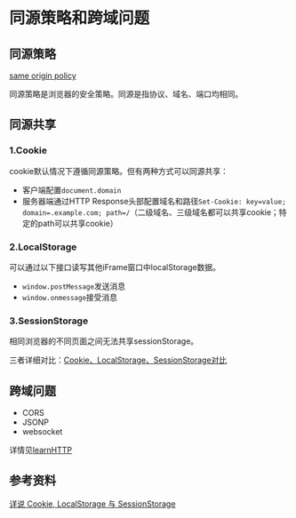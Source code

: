 # 同源策略和跨域问题

## 同源策略

[same origin policy](https://en.wikipedia.org/wiki/Same-origin_policy)

同源策略是浏览器的安全策略。同源是指协议、域名、端口均相同。

## 同源共享

### 1.Cookie

cookie默认情况下遵循同源策略。但有两种方式可以同源共享：
* 客户端配置`document.domain`
* 服务器端通过HTTP Response头部配置域名和路径`Set-Cookie: key=value; domain=.example.com; path=/`（二级域名、三级域名都可以共享cookie；特定的path可以共享cookie）

### 2.LocalStorage

可以通过以下接口读写其他iFrame窗口中localStorage数据。
* `window.postMessage`发送消息
* `window.onmessage`接受消息

### 3.SessionStorage

相同浏览器的不同页面之间无法共享sessionStorage。

三者详细对比：[Cookie、LocalStorage、SessionStorage对比](./Cookie、LocalStorage、SessionStorage对比.md)

## 跨域问题

* CORS
* JSONP
* websocket

详情见[learnHTTP](https://github.com/freedomcly/learnHTTP/blob/master/server/cross-domain.js)

## 参考资料

[详说 Cookie, LocalStorage 与 SessionStorage](http://jerryzou.com/posts/cookie-and-web-storage/)